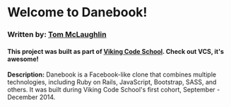 # Welcome to Danebook!

### Written by: [Tom McLaughlin](http://github.com/tim5046)
#### This project was built as part of [Viking Code School](http://vikingcodeschool.com). Check out VCS, it's awesome!

**Description:** Danebook is a Facebook-like clone that combines multiple technologies, including Ruby on Rails, JavaScript, Bootstrap, SASS, and others.  It was built during Viking Code School's first cohort, September - December 2014.




